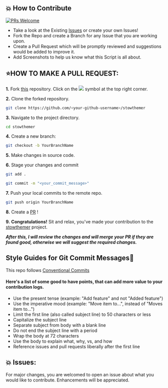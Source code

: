 
## 💥 How to Contribute

[![PRs Welcome](https://img.shields.io/badge/PRs-welcome-brightgreen.svg)](http://makeapullrequest.com)


- Take a look at the Existing [Issues](https://github.com/umgbhalla/stowthemer/issues) or create your own Issues!
- Fork the Repo and create a Branch for any Issue that you are working upon.
- Create a Pull Request which will be promptly reviewed and suggestions would be added to improve it.
- Add Screenshots to help us know what this Script is all about.


## ⭐HOW TO MAKE A PULL REQUEST:

**1.** Fork [this](https://github.com/umgbhalla/stowthemer) repository.
Click on the <a href="https://github.com/umgbhalla/stowthemer/network/members"><img src="https://img.icons8.com/ios/24/32CD32/code-fork.png"></a> symbol at the top right corner.

**2.** Clone the forked repository.

```bash
git clone https://github.com/<your-github-username>/stowthemer
```

**3.** Navigate to the project directory.

```bash
cd stowthemer
```
**4.** Create a new branch:
```bash
git checkout -b YourBranchName
```

**5.** Make changes in source code.

**6.** Stage your changes and commit

```bash
git add .
```
```bash
git commit -m "<your_commit_message>"
```

**7.** Push your local commits to the remote repo.

```bash
git push origin YourBranchName
```

**8.** Create a [PR](https://help.github.com/en/github/collaborating-with-issues-and-pull-requests/creating-a-pull-request) !

**9.** **Congratulations!** Sit and relax, you've made your contribution to the [stowthemer](https://github.com/umgbhalla/stowthemer) project.

***After this, I will review the changes and will merge your PR if they are found good, otherwise we will suggest the required changes.***

## Style Guides for Git Commit Messages:memo:
This repo follows [Conventional Commits](https://www.conventionalcommits.org/en/v1.0.0/)

#### Here's a list of some good to have points, that can add more value to your contribution logs.

- Use the present tense (example: "Add feature" and not "Added feature")
- Use the imperative mood (example: "Move item to...", instead of "Moves item to...")
- Limit the first line (also called subject line) to 50 characters or less
- Capitalize the subject line
- Separate subject from body with a blank line
- Do not end the subject line with a period
- Wrap the body at 72 characters
- Use the body to explain what, why, vs, and how
- Reference issues and pull requests liberally after the first line


## 💥 Issues:
For major changes, you are welcomed to open an issue  about what you would like to contribute. Enhancements will be appreciated.
